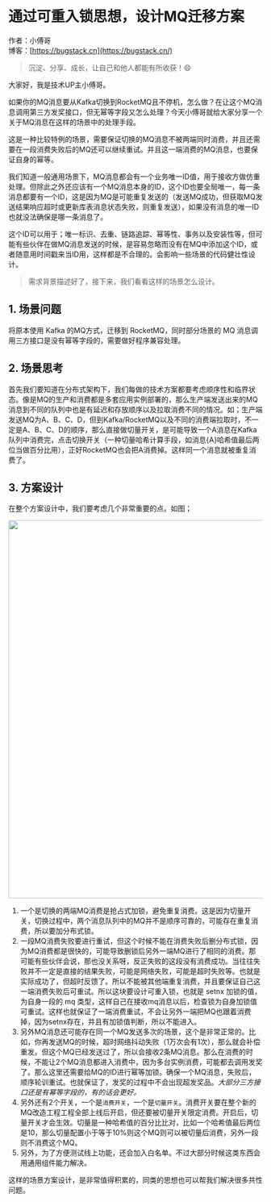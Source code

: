 # 通过可重入锁思想，设计MQ迁移方案

作者：小傅哥
<br/>博客：[https://bugstack.cn](https://bugstack.cn/)

> 沉淀、分享、成长，让自己和他人都能有所收获！😄

大家好，我是技术UP主小傅哥。

如果你的MQ消息要从Kafka切换到RocketMQ且不停机，怎么做？在让这个MQ消息调用第三方发奖接口，但无幂等字段又怎么处理？今天小傅哥就给大家分享一个关于MQ消息在这样的场景中的处理手段。

这是一种比较特例的场景，需要保证切换的MQ消息不被两端同时消费，并且还需要在一段消费失败后的MQ还可以继续重试。并且这一端消费的MQ消息，也要保证自身的幂等。

我们知道一般通用场景下，MQ消息都会有一个业务唯一ID值，用于接收方做仿重处理。但除此之外还应该有一个MQ消息本身的ID，这个ID也要全局唯一，每一条消息都要有一个ID，这是因为MQ是可能重复发送的（发送MQ成功，但获取MQ发送结果响应超时或更新库表消息状态失败，则重复发送），如果没有消息的唯一ID也就没法确保是哪一条消息了。

这个ID可以用于；唯一标识、去重、链路追踪、幂等性、事务以及安装性等，但可能有些伙伴在做MQ消息发送的时候，是容易忽略而没有在MQ中添加这个ID，或者随意用时间戳来当ID用，这样都是不合理的。会影响一些场景的代码健壮性设计。

>需求背景描述好了，接下来，我们看看这样的场景怎么设计。

## 1. 场景问题

将原本使用 Kafka 的MQ方式，迁移到 RocketMQ，同时部分场景的 MQ 消息调用三方接口是没有幂等字段的，需要做好程序兼容处理。

## 2. 场景思考

首先我们要知道在分布式架构下，我们每做的技术方案都要考虑顺序性和临界状态。像是MQ的生产和消费都是多套应用实例部署的，那么生产端发送出来的MQ消息到不同的队列中也是有延迟和存放顺序以及拉取消费不同的情况。如；生产端发送MQ为A、B、C、D，但到Kafka/RocketMQ以及不同的消费端拉取时，不一定是A、B、C、D的顺序，那么直接做切量开关，是可能导致一个A消息在Kafka队列中消费完，点击切换开关（一种切量哈希计算手段，如消息{A}哈希值最后两位当做百分比用），正好RocketMQ也会把A消费掉。这样同一个消息就被重复消费了。

## 3. 方案设计

在整个方案设计中，我们要考虑几个非常重要的点。如图；

<div align="center">
    <img src="https://bugstack.cn/images/article/develop/develop-scheme-mq-01.png" width="750px">
</div>

1. 一个是切换的两端MQ消费是抢占式加锁，避免重复消费。这是因为切量开关，切换过程中，两个消息队列中的MQ并不是顺序可靠的，可能存在重复消费，所以要加分布式锁。
2. 一段MQ消费失败要进行重试，但这个时候不能在消费失败后删分布式锁，因为MQ消费都是很快的，可能导致删锁后另外一端MQ进行了相同的消费。那可能有些伙伴会说，那也没关系呀，反正失败的这段没有消费成功。当往往失败并不一定是直接的结果失败，可能是网络失败，可能是超时失败等。也就是实际成功了，但超时反馈了。所以不能被其他端重复消费，并且要保证自己这一端消费失败后可重试。所以这块要设计可重入锁，也就是 setnx 加锁的值，为自身一段的 mq 类型，这样自己在接收mq消息以后，检查锁为自身加锁值可重试。这样也就保证了一端消费重试，不会让另外一端把MQ也跟着消费掉，因为setnx存在，并且有加锁值判断，所以不能进入。
3. 另外MQ消息还可能存在同一个MQ发送多次的场景，这个是非常正常的。比如，你再发送MQ的时候，超时网络抖动失败（1万次会有1次），那么就会补偿重发。但这个MQ已经发送过了，所以会接收2条MQ消息。那么在消费的时候，不能让2个MQ消息都进入消费中，因为多台实例消费，可能都去调用发奖了。那么这里还需要给MQ的ID进行幂等加锁。确保一个MQ消息，失败后，顺序轮训重试。也就保证了，发奖的过程中不会出现超发奖品。*大部分三方接口还是有幂等字段的，有的话会更好。*
4. 另外还有2个开关，一个是`消费开关`，一个是`切量开关`。消费开关要在整个新的MQ改造工程工程全部上线后开启，但还要被切量开关限定消费。开启后，切量开关才会生效。切量是一种哈希值的百分比比对，比如一个哈希值最后两位是10，那么切量配置小于等于10%则这个MQ则可以被切量后消费，另外一段则不消费这个MQ。
5. 另外，为了方便测试线上功能，还会加入白名单。不过大部分时候这类东西会用通用组件能力解决。

这样的场景方案设计，是非常值得积累的，同类的思想也可以帮我们解决很多共性问题。
